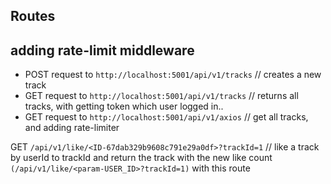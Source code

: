 ## Routes

## adding rate-limit middleware

- POST request to `http://localhost:5001/api/v1/tracks` // creates a new track
- GET request to `http://localhost:5001/api/v1/tracks` // returns all tracks, with getting token which user logged in..
- GET request to `http://localhost:5001/api/v1/axios` // get all tracks, and adding rate-limiter

GET `/api/v1/like/<ID-67dab329b9608c791e29a0df>?trackId=1` // like a track by userId to trackId and return the track with the new like count `(/api/v1/like/<param-USER_ID>?trackId=1)` with this route

